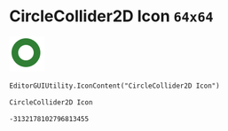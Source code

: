 # CircleCollider2D Icon `64x64`
<img src="/img/CircleCollider2D%20Icon.png" width=64 height=64>

``` CSharp
EditorGUIUtility.IconContent("CircleCollider2D Icon")
```
```
CircleCollider2D Icon
```
```
-3132178102796813455
```
